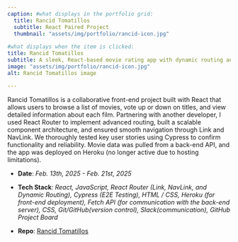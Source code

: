 ```yaml
---
caption: #what displays in the portfolio grid:
  title: Rancid Tomatillos
  subtitle: React Paired Project
  thumbnail: "assets/img/portfolio/rancid-icon.jpg"
  
#what displays when the item is clicked:
title: Rancid Tomatillos
subtitle: A sleek, React-based movie rating app with dynamic routing and detailed movie views.
image: "assets/img/portfolio/rancid-icon.jpg"
alt: Rancid Tomatillos image

---
```

Rancid Tomatillos is a collaborative front-end project built with React that allows users to browse a list of movies, vote up or down on titles, and view detailed information about each film. Partnering with another developer, I used React Router to implement advanced routing, built a scalable component architecture, and ensured smooth navigation through Link and NavLink. We thoroughly tested key user stories using Cypress to confirm functionality and reliability. Movie data was pulled from a back-end API, and the app was deployed on Heroku (no longer active due to hosting limitations).

- **Date**:   *Feb. 13th, 2025 - Feb. 21st, 2025*

- **Tech Stack**:   *React, JavaScript, React Router (Link, NavLink, and Dynamic Routing), Cypress (E2E Testing), HTML / CSS, Heroku (for front-end deployment), Fetch API (for communication with the back-end server), CSS, Git/GitHub(version control), Slack(communication), GitHub Project Board*

- **Repo**:   <a href="https://github.com/JonoSommers/rancid-tomatillos" target="_blank"><u>Rancid Tomatillos</u></a>
